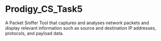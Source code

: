 # Prodigy_CS_Task5
A Packet Sniffer Tool that captures and analyses network packets and display relevant information such as source and destination IP addresses, protocols, and payload data.

